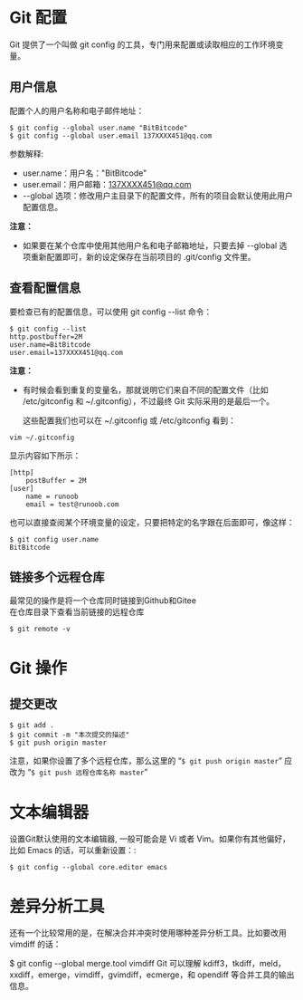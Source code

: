 # Git 配置
Git 提供了一个叫做 git config 的工具，专门用来配置或读取相应的工作环境变量。

## 用户信息
配置个人的用户名称和电子邮件地址：
```
$ git config --global user.name "BitBitcode"
$ git config --global user.email 137XXXX451@qq.com
```
参数解释:
+ user.name：用户名："BitBitcode"
+ user.email：用户邮箱：137XXXX451@qq.com
+ --global 选项：修改用户主目录下的配置文件，所有的项目会默认使用此用户配置信息。

**注意：**
+ 如果要在某个仓库中使用其他用户名和电子邮箱地址，只要去掉 --global 选项重新配置即可，新的设定保存在当前项目的 .git/config 文件里。

## 查看配置信息
要检查已有的配置信息，可以使用 git config --list 命令：
```
$ git config --list
http.postbuffer=2M
user.name=BitBitcode
user.email=137XXXX451@qq.com
```
**注意：**
+ 有时候会看到重复的变量名，那就说明它们来自不同的配置文件（比如 /etc/gitconfig 和 ~/.gitconfig），不过最终 Git 实际采用的是最后一个。
  
  这些配置我们也可以在 ~/.gitconfig 或 /etc/gitconfig 看到：
```
vim ~/.gitconfig 
```
显示内容如下所示：
```
[http]
    postBuffer = 2M
[user]
    name = runoob
    email = test@runoob.com
```
也可以直接查阅某个环境变量的设定，只要把特定的名字跟在后面即可，像这样：
```
$ git config user.name
BitBitcode
```

## 链接多个远程仓库
最常见的操作是将一个仓库同时链接到Github和Gitee\
在仓库目录下查看当前链接的远程仓库
```
$ git remote -v
```


# Git 操作
## 提交更改
```
$ git add .
$ git commit -m "本次提交的描述"
$ git push origin master 
```
注意，如果你设置了多个远程仓库，那么这里的 “`$ git push origin master`” 应改为 “`$ git push 远程仓库名称 master`”


# 文本编辑器
设置Git默认使用的文本编辑器, 一般可能会是 Vi 或者 Vim。如果你有其他偏好，比如 Emacs 的话，可以重新设置：:
```
$ git config --global core.editor emacs
```

# 差异分析工具
还有一个比较常用的是，在解决合并冲突时使用哪种差异分析工具。比如要改用 vimdiff 的话：

$ git config --global merge.tool vimdiff
Git 可以理解 kdiff3，tkdiff，meld，xxdiff，emerge，vimdiff，gvimdiff，ecmerge，和 opendiff 等合并工具的输出信息。


